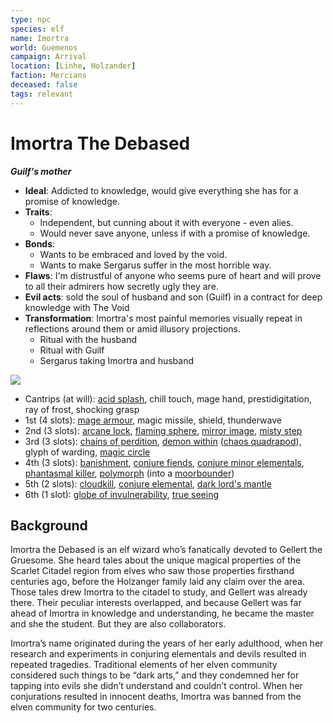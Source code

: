 ```yaml
---
type: npc
species: elf
name: Imortra
world: Guemenos
campaign: Arrival
location: [Linhe, Holzander]
faction: Mercians
deceased: false
tags: relevant
---
```


# Imortra The Debased
***Guilf's mother***

- **Ideal**: Addicted to knowledge, would give everything she has for a promise of knowledge.
- **Traits**: 
	- Independent, but cunning about it with everyone - even alies.
	- Would never save anyone, unless if with a promise of knowledge.
- **Bonds**:
	- Wants to be embraced and loved by the void.
	- Wants to make Sergarus suffer in the most horrible way.
- **Flaws**: I'm distrustful of anyone who seems pure of heart and will prove to all their admirers how secretly ugly they are.
- **Evil acts**: sold the soul of husband and son (Guilf) in a contract for deep knowledge with The Void 
- **Transformation**: Imortra's most painful memories visually repeat in reflections around them or amid illusory projections.
	- Ritual with the husband
	- Ritual with Guilf
	- Sergarus taking Imortra and husband


![](https://i.imgur.com/NddzXJG.png)

- Cantrips (at will): [acid splash](https://open5e.com/spells/acid-splash), chill touch, mage hand, prestidigitation, ray of frost, shocking grasp
- 1st (4 slots): [mage armour](https://open5e.com/spells/mage-armor), magic missile, shield, thunderwave
- 2nd (3 slots): [arcane lock](https://open5e.com/spells/arcane-lock), [flaming sphere](https://open5e.com/spells/flaming-sphere), [mirror image](https://open5e.com/spells/mirror-image), [misty step](https://open5e.com/spells/misty-step)
- 3rd (3 slots): [chains of perdition](https://www.5esrd.com/spellcasting/3pp-spells/spells-open-design-llc/chains-of-perdition/), [demon within](https://www.5esrd.com/spellcasting/3pp-spells/spells-open-design-llc/demon-within/) ([chaos quadrapod](https://5e.tools/bestiary.html#chaos%20quadrapod_ai)), glyph of warding, [magic circle](https://open5e.com/spells/magic-circle)
- 4th (3 slots): [banishment](https://open5e.com/spells/banishment), [conjure fiends](https://www.5esrd.com/spellcasting/3pp-spells/spells-open-design-llc/conjure-fiends/), [conjure minor elementals](https://open5e.com/spells/conjure-minor-elementals), [phantasmal killer](https://open5e.com/spells/phantasmal-killer), [polymorph](https://open5e.com/spells/polymorph) (into a [moorbounder](https://5e.tools/bestiary.html#bristled%20moorbounder_egw))
- 5th (2 slots): [cloudkill](https://open5e.com/spells/cloudkill), [conjure elemental](https://open5e.com/spells/conjure-elemental), [dark lord's mantle](https://www.5esrd.com/spellcasting/3pp-spells/spells-open-design-llc/dark-lords-mantle/)
- 6th (1 slot): [globe of invulnerability](https://open5e.com/spells/globe-of-invulnerability), [true seeing](https://open5e.com/spells/true-seeing)

## Background

Imortra the Debased is an elf wizard who’s fanatically devoted to Gellert the Gruesome. She heard tales about the unique magical properties of the Scarlet Citadel region from elves who saw those properties firsthand centuries ago, before the Holzanger family laid any claim over the area. Those tales drew Imortra to the citadel to study, and Gellert was already there. Their peculiar interests overlapped, and because Gellert was far ahead of Imortra in knowledge and understanding, he became the master and she the student. But they are also collaborators.

Imortra’s name originated during the years of her early adulthood, when her research and experiments in conjuring elementals and devils resulted in repeated tragedies. Traditional elements of her elven community considered such things to be “dark arts,” and they condemned her for tapping into evils she didn’t understand and couldn’t control. When her conjurations resulted in innocent deaths, Imortra was banned from the elven community for two centuries.
